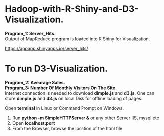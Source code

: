 # Hadoop-with-R-Shiny-and-D3-Visualization.
**Program_1: Server_Hits.**</br>
Output of MapReduce program is loaded into R Shiny for Visualization.

https://appapp.shinyapps.io/server_hits/

# To run D3-Visualization.
**Program_2: Avearage Sales.<br/> Program_3: Number Of Monthly Visitors On The Site.**<br/>
Internet connection is needed to download **dimple.js** and **d3.js**. One can store **dimple.js** and **d3.js** on local Disk for offline loading of pages.

Open **terminal** in Linux or Command Prompt on Windows.<br/>
1. Run **python -m SimpleHTTPServer &** or any other Server IIS, mysql etc<br/>
2. Open **localhost:port**<br/>
3. From the Browser, browse the location of the html file.<br/>

